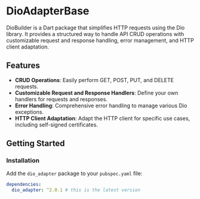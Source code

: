 # DioAdapterBase

DioBuilder is a Dart package that simplifies HTTP requests using the Dio library. It provides a structured way to handle API CRUD operations with customizable request and response handling, error management, and HTTP client adaptation.

## Features

- **CRUD Operations**: Easily perform GET, POST, PUT, and DELETE requests.
- **Customizable Request and Response Handlers**: Define your own handlers for requests and responses.
- **Error Handling**: Comprehensive error handling to manage various Dio exceptions.
- **HTTP Client Adaptation**: Adapt the HTTP client for specific use cases, including self-signed certificates.

## Getting Started

### Installation

Add the `dio_adapter` package to your `pubspec.yaml` file:

```yaml
dependencies:
  dio_adapter: ^2.0.1 # this is the latest version
```
